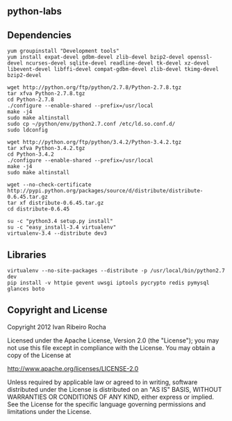 python-labs
-----------

Dependencies
-----------

```shell
yum groupinstall "Development tools"
yum install expat-devel gdbm-devel zlib-devel bzip2-devel openssl-devel ncurses-devel sqlite-devel readline-devel tk-devel xz-devel libevent-devel libffi-devel compat-gdbm-devel zlib-devel tkimg-devel bzip2-devel
```

```shell
wget http://python.org/ftp/python/2.7.8/Python-2.7.8.tgz
tar xfva Python-2.7.8.tgz
cd Python-2.7.8
./configure --enable-shared --prefix=/usr/local
make -j4
sudo make altinstall
sudo cp ~/python/env/python2.7.conf /etc/ld.so.conf.d/
sudo ldconfig
```

```shell
wget http://python.org/ftp/python/3.4.2/Python-3.4.2.tgz
tar xfva Python-3.4.2.tgz
cd Python-3.4.2
./configure --enable-shared --prefix=/usr/local
make -j4
sudo make altinstall

wget --no-check-certificate http://pypi.python.org/packages/source/d/distribute/distribute-0.6.45.tar.gz
tar xf distribute-0.6.45.tar.gz
cd distribute-0.6.45

su -c "python3.4 setup.py install"
su -c "easy_install-3.4 virtualenv"
virtualenv-3.4 --distribute dev3
```

Libraries
-----------

```shell
virtualenv --no-site-packages --distribute -p /usr/local/bin/python2.7 dev
pip install -v httpie gevent uwsgi iptools pycrypto redis pymysql glances boto
```

Copyright and License
---------------------
Copyright 2012 Ivan Ribeiro Rocha

Licensed under the Apache License, Version 2.0 (the "License");
you may not use this file except in compliance with the License.
You may obtain a copy of the License at

   http://www.apache.org/licenses/LICENSE-2.0

Unless required by applicable law or agreed to in writing, software
distributed under the License is distributed on an "AS IS" BASIS,
WITHOUT WARRANTIES OR CONDITIONS OF ANY KIND, either express or implied.
See the License for the specific language governing permissions and
limitations under the License.

[Python]: http://python.org/
